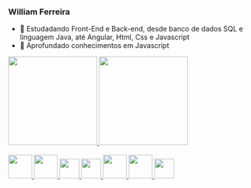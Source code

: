 ### William Ferreira



- 🔭 Estudadando Front-End e Back-end, desde banco de dados SQL e linguagem Java, até Angular, Html, Css e Javascript
- 🌱 Aprofundado conhecimentos em Javascript


<div>
  <a href="https://github.com/drinel">
    <img height="180em" src="https://github-readme-stats.vercel.app/api?username=William&theme=swift&show_icons=true">
    <img height="180em" src="https://github-readme-stats.vercel.app/api/top-langs/?username=drinel&layout=compact&langs_count=6">
  
    
  
  
</div
  
<div><br>
    <img height="48" src='https://cdn.jsdelivr.net/gh/devicons/devicon/icons/java/java-original-wordmark.svg'>
    <img height="48" src='https://cdn.jsdelivr.net/gh/devicons/devicon/icons/mysql/mysql-original-wordmark.svg'>
    <img height="40" src='https://cdn.jsdelivr.net/gh/devicons/devicon/icons/javascript/javascript-original.svg'>
    <img height="40" src='https://cdn.jsdelivr.net/gh/devicons/devicon/icons/typescript/typescript-original.svg'>
    <img height="48" src='https://cdn.jsdelivr.net/gh/devicons/devicon/icons/html5/html5-original-wordmark.svg'>
    <img height="48" src='https://cdn.jsdelivr.net/gh/devicons/devicon/icons/css3/css3-original-wordmark.svg'>
    <img height="40" src='https://cdn.jsdelivr.net/gh/devicons/devicon/icons/angularjs/angularjs-original.svg'>
 </div>
  
  
